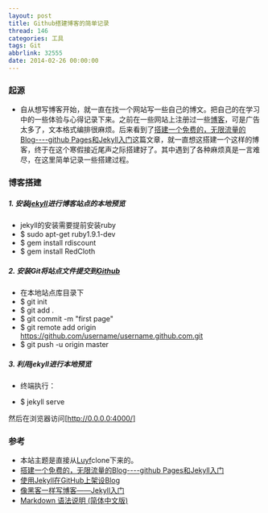 ```yaml
---
layout: post
title: Github搭建博客的简单记录
thread: 146
categories: 工具
tags: Git
abbrlink: 32555
date: 2014-02-26 00:00:00
---
```


### 起源

  * 自从想写博客开始，就一直在找一个网站写一些自己的博文。把自己的在学习中的一些体验与心得记录下来。之前在一些网站上注册过一些[博客](http://blog.csdn.net/sdreamq)，可是广告太多了，文本格式编排很麻烦。后来看到了[搭建一个免费的，无限流量的Blog----github Pages和Jekyll入门](http://www.ruanyifeng.com/blog/2012/08/blogging_with_jekyll.html)这篇文章，就一直想这搭建一个这样的博客，终于在这个寒假接近尾声之际搭建好了。其中遇到了各种麻烦真是一言难尽，在这里简单记录一些搭建过程。

### 博客搭建

##### 1. 安装[jekyll](http://jekyllrb.com/)进行博客站点的本地预览
  * jekyll的安装需要提前安装ruby
  * $ sudo apt-get ruby1.9.1-dev
  *	$ gem install rdiscount
  *	$ gem install RedCloth

<!--more-->
##### 2. 安装Git将站点文件提交到[Github](http://github.com)
  * 在本地站点库目录下
  *	$ git init
  *	$ git add .
  *	$ git commit -m "first page"
  *	$ git remote add origin https://github.com/username/username.github.com.git
  * $ git push -u origin master

##### 3. 利用jekyll进行本地预览
  * 终端执行：

  * $ jekyll serve

  然后在浏览器访问[http://0.0.0.0:4000/]

### 参考
  * 本站主题是直接从[Luyf](https://github.com/december)clone下来的。
  * [搭建一个免费的，无限流量的Blog----github Pages和Jekyll入门](http://www.ruanyifeng.com/blog/2012/08/blogging_with_jekyll.html)
  * [使用Jekyll在GitHub上架设Blog](http://blog.it580.com/%E4%BD%BF%E7%94%A8jekyll%E5%9C%A8github%E4%B8%8A%E6%9E%B6%E8%AE%BEblog/)
  * [像黑客一样写博客——Jekyll入门](http://www.soimort.org/posts/101/)
  * [Markdown 语法说明 (简体中文版) ](http://wowubuntu.com/markdown/)
